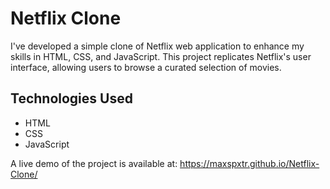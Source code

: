 # Netflix Clone


I've developed a simple clone of Netflix web application to enhance my skills in HTML, CSS, and JavaScript. This project replicates Netflix's user interface, allowing users to browse a curated selection of movies. 

## Technologies Used

- HTML
- CSS
- JavaScript

A live demo of the project is available at: https://maxspxtr.github.io/Netflix-Clone/ 
